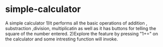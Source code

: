 # simple-calculator
A simple calculator 
1)It performs all the basic operations of addition , substraction ,division, multiplicatin as well as it has buttons for telling the square of the number entered.
2)Explore the feature by pressing "1+=" on the calculator and some intresting function will invoke.
